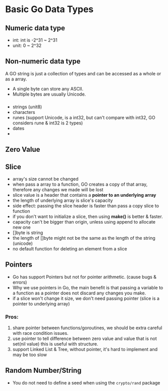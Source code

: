 # Basic Go Data Types

## Numeric  data type
- int: int is -2^31 ~ 2^31
- unit: 0 ~ 2^32

## Non-numeric data type
A GO string is just a collection of types and can be accessed as a whole or as a array.
- A single byte can store any ASCII.
- Multiple bytes are usually Unicode.

### 
- strings (unit8)
- characters
- runes (support Unicode, is a int32, but can't compare with int32, GO considers rune & int32 is 2 types)
- dates
- 

## Zero Value 


## Slice 

- array's size cannot be changed
- when pass a array to a function, GO creates a copy of that array, therefore any changes we made will be lost
- slice value is a header that contains a **pointer to an underlying array**
- the length of underlying array is slice's capacity
- side effect: passing the slice header is faster than pass a copy slice to function
- if you don't want to initialize a slice, then using **make()** is better & faster.
- capacity can't be bigger than origin, unless using append to allocate new one
- []byte is string
- the length of []byte might not be the same as the length of the string (unicode)
- no default function for deleting an element from a slice 

## Pointers
* Go has support Pointers but not for pointer arithmetic. (cause bugs & errors)
* Why we use pointers in Go, the main benefit is that passing a variable to a function as a pointer does not discard any changes you make.
* if a slice won't change it size, we don't need passing pointer (slice is a pointer to underlying array)

### Pros:
1. share pointer between functions/goroutines, we should be extra careful with race condition issues.
2. use pointer to tell difference between zero value and value that is not set(nil value) this is useful with structure.
3. support Linked List & Tree, without pointer, it's hard to implement and may be too slow

## Random Number/String

- You do not need to define a seed when using the `crypto/rand` package


